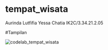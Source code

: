 # tempat_wisata
Aurinda Lutfifia Yessa Chatia
IK2C/3.34.21.2.05

#Tampilan

![codelab_tempat_wisata](https://user-images.githubusercontent.com/116176686/208499101-ad27dc9b-063d-427b-bab9-2647217cb196.png)

